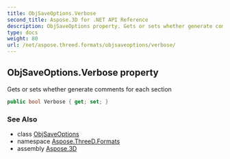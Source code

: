 ```yaml
---
title: ObjSaveOptions.Verbose
second_title: Aspose.3D for .NET API Reference
description: ObjSaveOptions property. Gets or sets whether generate comments for each section
type: docs
weight: 80
url: /net/aspose.threed.formats/objsaveoptions/verbose/
---
```

## ObjSaveOptions.Verbose property

Gets or sets whether generate comments for each section

```csharp
public bool Verbose { get; set; }
```

### See Also

* class [ObjSaveOptions](../)
* namespace [Aspose.ThreeD.Formats](../../objsaveoptions/)
* assembly [Aspose.3D](../../../)



